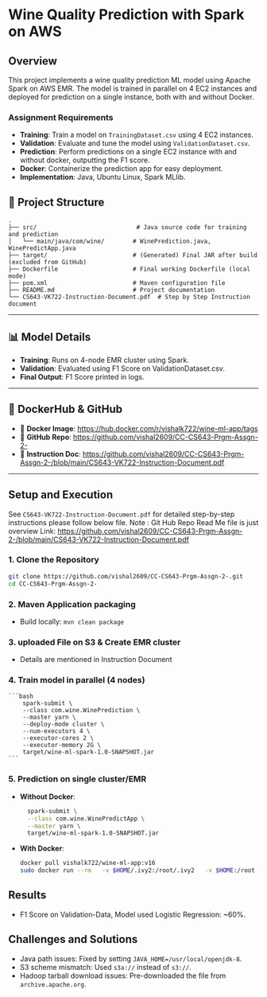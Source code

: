 # Wine Quality Prediction with Spark on AWS

## Overview
This project implements a wine quality prediction ML model using Apache Spark on AWS EMR. The model is trained in parallel on 4 EC2 instances and deployed for prediction on a single instance, both with and without Docker.

### Assignment Requirements
- **Training**: Train a model on `TrainingDataset.csv` using 4 EC2 instances.
- **Validation**: Evaluate and tune the model using `ValidationDataset.csv`.
- **Prediction**: Perform predictions on a single EC2 instance with and without docker, outputting the F1 score.
- **Docker**: Containerize the prediction app for easy deployment.
- **Implementation**: Java, Ubuntu Linux, Spark MLlib.

## 🔧 Project Structure

```
.
├── src/                            # Java source code for training and prediction
│   └── main/java/com/wine/        # WinePrediction.java, WinePredictApp.java
├── target/                        # (Generated) Final JAR after build (excluded from GitHub)
├── Dockerfile                     # Final working Dockerfile (local mode)
├── pom.xml                        # Maven configuration file
├── README.md                      # Project documentation
└── CS643-VK722-Instruction-Document.pdf  # Step by Step Instruction document
```

---

## 📊 Model Details

- **Training**: Runs on 4-node EMR cluster using Spark.
- **Validation**: Evaluated using F1 Score on ValidationDataset.csv.
- **Final Output**: F1 Score printed in logs.


---

## 📁 DockerHub & GitHub

- 🔗 **Docker Image**: https://hub.docker.com/r/vishalk722/wine-ml-app/tags
- 🔗 **GitHub Repo**: https://github.com/vishal2609/CC-CS643-Prgm-Assgn-2-
- 🔗 **Instruction Doc**: https://github.com/vishal2609/CC-CS643-Prgm-Assgn-2-/blob/main/CS643-VK722-Instruction-Document.pdf

---

## Setup and Execution
See `CS643-VK722-Instruction-Document.pdf` for detailed step-by-step instructions please follow below file. 
Note : Git Hub Repo Read Me file is just overview
Link: https://github.com/vishal2609/CC-CS643-Prgm-Assgn-2-/blob/main/CS643-VK722-Instruction-Document.pdf

### 1. Clone the Repository
```bash
git clone https://github.com/vishal2609/CC-CS643-Prgm-Assgn-2-.git
cd CC-CS643-Prgm-Assgn-2-
```

### 2. Maven Application packaging 
- Build locally: `mvn clean package`

### 3. uploaded File on S3 & Create EMR cluster 
- Details are mentioned in Instruction Document

### 4. Train model in parallel (4 nodes)
    ```bash
        spark-submit \
        --class com.wine.WinePrediction \
        --master yarn \
        --deploy-mode cluster \
        --num-executors 4 \
        --executor-cores 2 \
        --executor-memory 2G \
        target/wine-ml-spark-1.0-SNAPSHOT.jar
    ```
### 5. Prediction on single cluster/EMR
- **Without Docker**:
  ```bash
    spark-submit \
    --class com.wine.WinePredictApp \
    --master yarn \
    target/wine-ml-spark-1.0-SNAPSHOT.jar

  ```
- **With Docker**:
  ```bash
  docker pull vishalk722/wine-ml-app:v16
  sudo docker run --rm   -v $HOME/.ivy2:/root/.ivy2   -v $HOME:/root   -e HOME=/root   -e SPARK_SUBMIT_OPTS="-Divy.cache.dir=/root/.ivy2/cache -Divy.home=/root/.ivy2"   --user root   vishalk722/wine-ml-app:v16
  ```

## Results
- F1 Score on Validation-Data, Model used Logistic Regression: ~60%.

## Challenges and Solutions
- Java path issues: Fixed by setting `JAVA_HOME=/usr/local/openjdk-8`.
- S3 scheme mismatch: Used `s3a://` instead of `s3://`.
- Hadoop tarball download issues: Pre-downloaded the file from `archive.apache.org`.